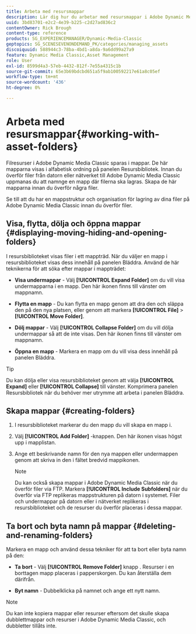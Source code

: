 ```yaml
---
title: Arbeta med resursmappar
description: Lär dig hur du arbetar med resursmappar i Adobe Dynamic Media Classic.
uuid: 3bd83701-e2c2-4e39-b225-c2d27ad836c2
contentOwner: Rick Brough
content-type: reference
products: SG_EXPERIENCEMANAGER/Dynamic-Media-Classic
geptopics: SG_SCENESEVENONDEMAND_PK/categories/managing_assets
discoiquuid: 588944c3-78ba-4bd1-a8da-9a6dd99a27a9
feature: Dynamic Media Classic,Asset Management
role: User
exl-id: 8599d4a3-57eb-4432-812f-7e55a4315c1b
source-git-commit: 65e3b69bdcbd651a5f9ab100592217e61a8c05ef
workflow-type: tm+mt
source-wordcount: '436'
ht-degree: 0%

---
```


# Arbeta med resursmappar{#working-with-asset-folders}

Filresurser i Adobe Dynamic Media Classic sparas i mappar. De här mapparna visas i alfabetisk ordning på panelen Resursbibliotek. Innan du överför filer från datorn eller nätverket till Adobe Dynamic Media Classic uppmanas du att namnge en mapp där filerna ska lagras. Skapa de här mapparna innan du överför några filer.

Se till att du har en mappstruktur och organisation för lagring av dina filer på Adobe Dynamic Media Classic innan du överför filer.

## Visa, flytta, dölja och öppna mappar {#displaying-moving-hiding-and-opening-folders}

I resursbiblioteket visas filer i ett mappträd. När du väljer en mapp i resursbiblioteket visas dess innehåll på panelen Bläddra. Använd de här teknikerna för att söka efter mappar i mappträdet:

* **Visa undermappar** - Välj **[!UICONTROL Expand Folder]** om du vill visa undermapparna i en mapp. Den här ikonen finns till vänster om mappnamn.

* **Flytta en mapp** - Du kan flytta en mapp genom att dra den och släppa den på den nya platsen, eller genom att markera **[!UICONTROL File]** > **[!UICONTROL Move Folder]**.

* **Dölj mappar** - Välj **[!UICONTROL Collapse Folder]** om du vill dölja undermappar så att de inte visas. Den här ikonen finns till vänster om mappnamn.

* **Öppna en mapp** - Markera en mapp om du vill visa dess innehåll på panelen Bläddra.

>[!TIP]
>
>Du kan dölja eller visa resursbiblioteket genom att välja **[!UICONTROL Expand]** eller **[!UICONTROL Collapse]** till vänster. Komprimera panelen Resursbibliotek när du behöver mer utrymme att arbeta i panelen Bläddra.

## Skapa mappar {#creating-folders}

1. I resursbiblioteket markerar du den mapp du vill skapa en mapp i.
1. Välj **[!UICONTROL Add Folder]** -knappen. Den här ikonen visas högst upp i mapplistan.
1. Ange ett beskrivande namn för den nya mappen eller undermappen genom att skriva in den i fältet bredvid mappikonen.

   >[!NOTE]
   >
   >Du kan också skapa mappar i Adobe Dynamic Media Classic när du överför filer via FTP. Markera **[!UICONTROL Include Subfolders]** när du överför via FTP replikeras mappstrukturen på datorn i systemet. Filer och undermappar på datorn eller i nätverket replikeras i resursbiblioteket och de resurser du överför placeras i dessa mappar.

## Ta bort och byta namn på mappar {#deleting-and-renaming-folders}

Markera en mapp och använd dessa tekniker för att ta bort eller byta namn på den:

* **Ta bort** - Välj **[!UICONTROL Remove Folder]** knapp . Resurser i en borttagen mapp placeras i papperskorgen. Du kan återställa dem därifrån.

* **Byt namn** - Dubbelklicka på namnet och ange ett nytt namn.

>[!NOTE]
>
>Du kan inte kopiera mappar eller resurser eftersom det skulle skapa dubblettmappar och resurser i Adobe Dynamic Media Classic, och dubbletter tillåts inte.
